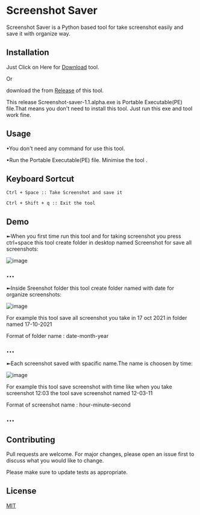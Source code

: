 # Screenshot Saver

Screenshot Saver is a Python based tool for take screenshot easily and save it with organize way.

## Installation
Just Click on Here for [Download](https://github.com/Trushal2004/Screenshot-Saver/raw/main/Screenshot-Saver.exe) tool.

Or

download the from [Release](https://github.com/Trushal2004/Screenshot-Saver/releases/tag/v.1.1-alpha) of this tool.

This release Screenshot-saver-1.1.alpha.exe is Portable Executable(PE) file.That means you don't need to install this tool. Just run this exe and tool work fine.


## Usage


•You don't need any command for use this tool.


•Run the Portable Executable(PE) file.
Minimise the tool .



## Keyboard Sortcut
```
Ctrl + Space :: Take Screenshot and save it
```

```
Ctrl + Shift + q :: Exit the tool
```

## Demo
➼When you first time run this tool and for taking screenshot you press ctrl+space this tool create folder in desktop named Screenshot for save all screenshots:



![image](https://user-images.githubusercontent.com/57517785/137616696-961cbec7-64ff-4aba-bbbe-ed9ce0ed14dd.png)

                                                                                •••
➼Inside Sreenshot folder this tool create folder named with date for organize screenshots:

![image](https://user-images.githubusercontent.com/57517785/137616772-b90454c9-c73f-41cc-b3b2-5d708300e634.png)


For example this tool save all screenshot you take in  17 oct 2021 in folder named 17-10-2021


Format of folder name : date-month-year


                                                                                •••
➼Each screenshot saved with spacific name.The name is choosen by time: 


![image](https://user-images.githubusercontent.com/57517785/137616852-d5344ffb-355c-4e03-ac33-16d793e97a33.png)


For example this tool save screenshot with time like when you take screenshot 12:03 the tool save screenshot named 12-03-11


Format of screenshot name : hour-minute-second

                                                                                •••

## Contributing
Pull requests are welcome. For major changes, please open an issue first to discuss what you would like to change.

Please make sure to update tests as appropriate.

## License
[MIT](https://choosealicense.com/licenses/mit/)
